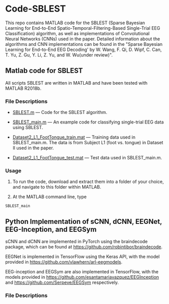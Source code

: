 # Code-SBLEST

This repo contains MATLAB code for the SBLEST (Sparse Bayesian Learning for End-to-End Spatio-Temporal-Filtering-Based Single-Trial EEG Classification) algorithm, as well as implementations of Convolutional Neural Networks (CNNs) used in the paper. Detailed information about the algorithms and CNN implementations can be found in the "Sparse Bayesian Learning for End-to-End EEG Decoding' by W. Wang, F. Qi, D. Wipf, C. Can, T. Yu, Z. Gu, Y. Li, Z. Yu, and W. Wu(under review)". 

## Matlab code for SBLEST

All scripts SBLEST are written in MATLAB and have been tested with MATLAB R2018b.

### File Descriptions

* [SBLEST.m](https://github.com/EEGdecoding/Code-SBLEST/blob/main/SBLEST.m)                                                — Code for the SBLEST algorithm.

* [SBLEST_main.m](https://github.com/EEGdecoding/Code-SBLEST/blob/main/SBLEST_main.m)  — An example code for classifying single-trial EEG data using SBLEST.

* [Dataset2_L1_FootTongue_train.mat](https://github.com/EEGdecoding/Code-SBLEST/blob/main/Dataset2_L1_FootTongue_train.mat) — Training data used in SBLEST_main.m. The data is from Subject L1 (foot vs. tongue) in Dataset II used in the paper.

* [Dataset2_L1_FootTongue_test.mat](https://github.com/EEGdecoding/Code-SBLEST/blob/main/Dataset2_L1_FootTongue_test.mat) —  Test data used in SBLEST_main.m.

### Usage

1. To run the code, download and extract them into a folder of your choice, and navigate to this folder within MATLAB. 

2. At the MATLAB command line, type 
 ```
 SBLEST_main
 ```
 
 ## Python Implementation of sCNN, dCNN, EEGNet, EEG-Inception, and EEGSym
 
sCNN and dCNN are implemented in PyTorch using the braindecode package, which can be found at https://github.com/robintibor/braindecode.

EEGNet is implemented in TensorFlow using the Keras API, with the model provided in https://github.com/vlawhern/arl-eegmodels.

EEG-inception and EEGSym are also implemented in TensorFlow, with the models provided in https://github.com/esantamariavazquez/EEGInception and https://github.com/Serpeve/EEGSym respectively.

### File Descriptions


